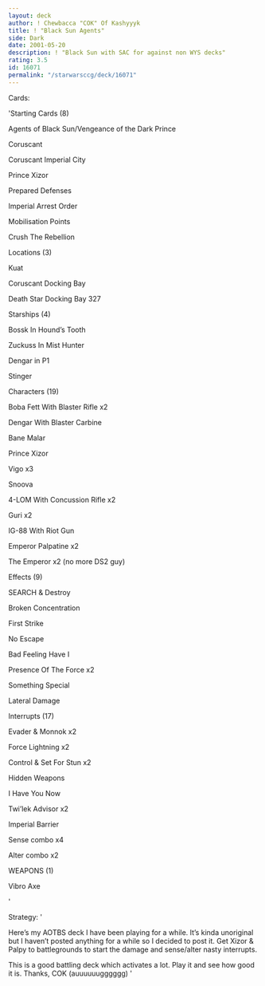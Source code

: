 ```yaml
---
layout: deck
author: ! Chewbacca "COK" Of Kashyyyk
title: ! "Black Sun Agents"
side: Dark
date: 2001-05-20
description: ! "Black Sun with SAC for against non WYS decks"
rating: 3.5
id: 16071
permalink: "/starwarsccg/deck/16071"
---
```

Cards: 

'Starting Cards (8) 

Agents of Black Sun/Vengeance of the Dark Prince 

Coruscant 

Coruscant Imperial City 

Prince Xizor 

Prepared Defenses 

Imperial Arrest Order 

Mobilisation Points 

Crush The Rebellion  


Locations (3) 

Kuat 

Coruscant Docking Bay 

Death Star Docking Bay 327 


Starships (4) 

Bossk In Hound&#8217;s Tooth 

Zuckuss In Mist Hunter 

Dengar in P1

Stinger


Characters (19) 

Boba Fett With Blaster Rifle x2

Dengar With Blaster Carbine 

Bane Malar

Prince Xizor 

Vigo x3

Snoova

4-LOM With Concussion Rifle x2 

Guri x2 

IG-88 With Riot Gun 

Emperor Palpatine x2

The Emperor x2 (no more DS2 guy)


Effects (9) 

SEARCH & Destroy 

Broken Concentration 

First Strike 

No Escape 

Bad Feeling Have I

Presence Of The Force x2 

Something Special

Lateral Damage 


Interrupts (17) 

Evader & Monnok x2

Force Lightning x2 

Control & Set For Stun x2 

Hidden Weapons

I Have You Now 

Twi&#8217;lek Advisor x2

Imperial Barrier 

Sense combo x4

Alter combo x2


WEAPONS (1)

Vibro Axe

'

Strategy: '

Here’s my AOTBS deck I have been playing for a while. It’s kinda unoriginal but I haven’t posted anything for a while so I decided to post it. Get Xizor & Palpy to battlegrounds to start the damage and sense/alter nasty interrupts. 


This is a good battling deck which activates a lot. Play it and see how good it is. Thanks, COK (auuuuuugggggg) '
